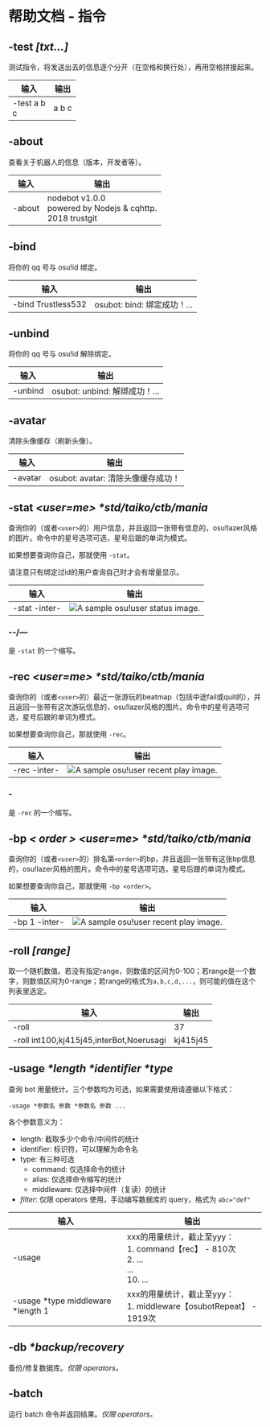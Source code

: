 # 帮助文档 - 指令

## -test *[txt...]*
测试指令，将发送出去的信息逐个分开（在空格和换行处），再用空格拼接起来。

|输入           |输出       |
|--------------|-----------|
|-test a b<br>c|a b c      |

## -about
查看关于机器人的信息（版本，开发者等）。

|输入       |输出      |
|----------|----------|
|-about    |nodebot v1.0.0 <br>powered by Nodejs &amp; cqhttp. <br>2018 trustgit | under MIT license|

## -bind *<account>*
将你的 qq 号与 osu!id 绑定。

|输入               |输出                      |
|------------------|--------------------------|
|-bind Trustless532|osubot: bind: 绑定成功！...|

## -unbind
将你的 qq 号与 osu!id 解除绑定。

|输入                 |输出                        |
|--------------------|----------------------------|
|-unbind             |osubot: unbind: 解绑成功！...|

## -avatar
清除头像缓存（刷新头像）。

|输入                 |输出                            |
|--------------------|---------------------------------|
|-avatar             |osubot: avatar: 清除头像缓存成功！|

## -stat *<user=me> \*std/taiko/ctb/mania*
查询你的（或者`<user>`的）用户信息，并且返回一张带有信息的，osu!lazer风格的图片。命令中的星号选项可选，星号后跟的单词为模式。

如果想要查询你自己，那就使用 `-stat`。

请注意只有绑定过id的用户查询自己时才会有增量显示。

|输入                 |输出                            |
|---------------------|---------------------------------|
|-stat -inter-        |![A sample osu!user status image.](https://gitlab.com/trustgit/nodebot/raw/master/doc/static/sample-stat.jpg)|

### --/—
是 `-stat` 的一个缩写。

## -rec *<user=me> \*std/taiko/ctb/mania*
查询你的（或者`<user>`的）最近一张游玩的beatmap（包括中途fail或quit的），并且返回一张带有这次游玩信息的，osu!lazer风格的图片。命令中的星号选项可选，星号后跟的单词为模式。

如果想要查询你自己，那就使用 `-rec`。

|输入                 |输出                            |
|--------------------|---------------------------------|
|-rec -inter-        |![A sample osu!user recent play image.](https://gitlab.com/trustgit/nodebot/raw/master/doc/static/sample-rec.jpg)|

### -
是 `-rec` 的一个缩写。

## -bp *< order > <user=me> \*std/taiko/ctb/mania*
查询你的（或者`<user>`的）排名第`<order>`的bp，并且返回一张带有这张bp信息的，osu!lazer风格的图片。命令中的星号选项可选，星号后跟的单词为模式。

如果想要查询你自己，那就使用 `-bp <order>`。

|输入                  |输出                             |
|---------------------|---------------------------------|
|-bp 1 -inter-        |![A sample osu!user recent play image.](https://gitlab.com/trustgit/nodebot/raw/master/doc/static/sample-bp.jpg)|

## -roll *[range]*
取一个随机数值。若没有指定range，则数值的区间为0-100；若range是一个数字，则数值区间为0-range；若range的格式为`a,b,c,d,...`，则可能的值在这个列表里选定。

|输入                                     |输出                            |
|----------------------------------------|--------------------------------|
|-roll                                   |37                              |
|-roll int100,kj415j45,interBot,Noerusagi|kj415j45                        |

## -usage *\*length <len>* *\*identifier <id>* *\*type <type>*
查询 bot 用量统计。三个参数均为可选，如果需要使用请遵循以下格式：
```
-usage *参数名 参数 *参数名 参数 ...
```
各个参数意义为：
- length: 截取多少个命令/中间件的统计
- identifier: 标识符，可以理解为命令名
- type: 有三种可选
    - command: 仅选择命令的统计
    - alias: 仅选择命令缩写的统计
    - middleware: 仅选择中间件（复读）的统计
- *filter*: 仅限 operators 使用，手动编写数据库的 query，格式为 `abc="def"`

|输入                                     |输出                                                                             |
|----------------------------------------|----------------------------------------------------------------------------------|
|-usage                                  |xxx的用量统计，截止至yyy：<br>1. command【rec】 - 810次<br>2. ...<br>...<br>10. ... |
|-usage *type middleware *length 1       |xxx的用量统计，截止至yyy：<br>1. middleware【osubotRepeat】 - 1919次<br>            |

## -db *\*backup/recovery*
备份/修复数据库。*仅限 operators。*

## -batch <command>
运行 batch 命令并返回结果。*仅限 operators。*
